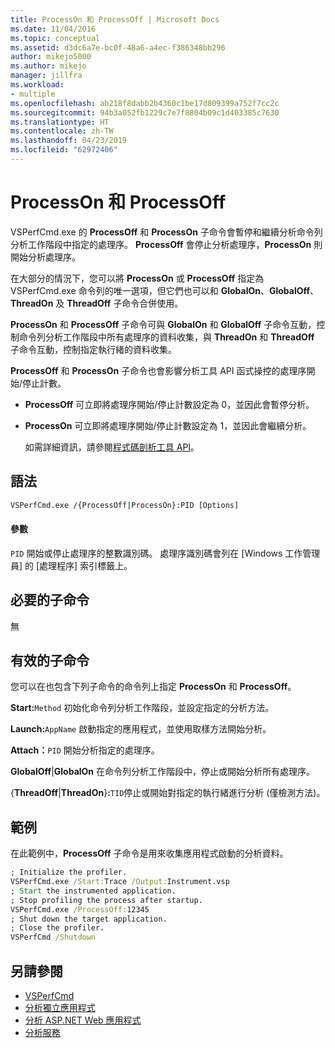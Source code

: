 ```yaml
---
title: ProcessOn 和 ProcessOff | Microsoft Docs
ms.date: 11/04/2016
ms.topic: conceptual
ms.assetid: d3dc6a7e-bc0f-48a6-a4ec-f386348bb296
author: mikejo5000
ms.author: mikejo
manager: jillfra
ms.workload:
- multiple
ms.openlocfilehash: ab218f8dabb2b4360c1be17d809399a752f7cc2c
ms.sourcegitcommit: 94b3a052fb1229c7e7f8804b09c1d403385c7630
ms.translationtype: HT
ms.contentlocale: zh-TW
ms.lasthandoff: 04/23/2019
ms.locfileid: "62972406"
---
```

# <a name="processon-and-processoff"></a>ProcessOn 和 ProcessOff
VSPerfCmd.exe 的 **ProcessOff** 和 **ProcessOn** 子命令會暫停和繼續分析命令列分析工作階段中指定的處理序。 **ProcessOff** 會停止分析處理序，**ProcessOn** 則開始分析處理序。

 在大部分的情況下，您可以將 **ProcessOn** 或 **ProcessOff** 指定為 VSPerfCmd.exe 命令列的唯一選項，但它們也可以和 **GlobalOn**、**GlobalOff**、**ThreadOn** 及 **ThreadOff** 子命令合併使用。

 **ProcessOn** 和 **ProcessOff** 子命令可與 **GlobalOn** 和 **GlobalOff** 子命令互動，控制命令列分析工作階段中所有處理序的資料收集，與 **ThreadOn** 和 **ThreadOff** 子命令互動，控制指定執行緒的資料收集。

 **ProcessOff** 和 **ProcessOn** 子命令也會影響分析工具 API 函式操控的處理序開始/停止計數。

- **ProcessOff** 可立即將處理序開始/停止計數設定為 0，並因此會暫停分析。

- **ProcessOn** 可立即將處理序開始/停止計數設定為 1，並因此會繼續分析。

  如需詳細資訊，請參閱[程式碼剖析工具 API](../profiling/profiling-tools-apis.md)。

## <a name="syntax"></a>語法

```cmd
VSPerfCmd.exe /{ProcessOff|ProcessOn}:PID [Options]

```

#### <a name="parameters"></a>參數
 `PID` 開始或停止處理序的整數識別碼。 處理序識別碼會列在 [Windows 工作管理員] 的 [處理程序] 索引標籤上。

## <a name="required-subcommands"></a>必要的子命令
 無

## <a name="valid-subcommands"></a>有效的子命令
 您可以在也包含下列子命令的命令列上指定 **ProcessOn** 和 **ProcessOff**。

 **Start:**`Method` 初始化命令列分析工作階段，並設定指定的分析方法。

 **Launch:**`AppName` 啟動指定的應用程式，並使用取樣方法開始分析。

 **Attach：**`PID` 開始分析指定的處理序。

 **GlobalOff**&#124;**GlobalOn** 在命令列分析工作階段中，停止或開始分析所有處理序。

 {**ThreadOff**&#124;**ThreadOn**}**:**`TID`停止或開始對指定的執行緒進行分析 (僅檢測方法)。

## <a name="example"></a>範例
 在此範例中，**ProcessOff** 子命令是用來收集應用程式啟動的分析資料。

```cmd
; Initialize the profiler.
VSPerfCmd.exe /Start:Trace /Output:Instrument.vsp
; Start the instrumented application.
; Stop profiling the process after startup.
VSPerfCmd.exe /ProcessOff:12345
; Shut down the target application.
; Close the profiler.
VSPerfCmd /Shutdown

```

## <a name="see-also"></a>另請參閱
- [VSPerfCmd](../profiling/vsperfcmd.md)
- [分析獨立應用程式](../profiling/command-line-profiling-of-stand-alone-applications.md)
- [分析 ASP.NET Web 應用程式](../profiling/command-line-profiling-of-aspnet-web-applications.md)
- [分析服務](../profiling/command-line-profiling-of-services.md)